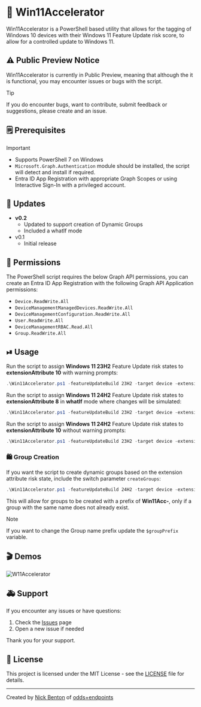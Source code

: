# 📲 Win11Accelerator

Win11Accelerator is a PowerShell based utility that allows for the tagging of Windows 10 devices with their Windows 11 Feature Update risk score, to allow for a controlled update to Windows 11.

## ⚠ Public Preview Notice

Win11Accelerator is currently in Public Preview, meaning that although the it is functional, you may encounter issues or bugs with the script.

> [!TIP]
> If you do encounter bugs, want to contribute, submit feedback or suggestions, please create and an issue.

## 🗒 Prerequisites

> [!IMPORTANT]
>
> - Supports PowerShell 7 on Windows
> - `Microsoft.Graph.Authentication` module should be installed, the script will detect and install if required.
> - Entra ID App Registration with appropriate Graph Scopes or using Interactive Sign-In with a privileged account.

## 🔄 Updates

- **v0.2**
  - Updated to support creation of Dynamic Groups
  - Included a whatIf mode
- v0.1
  - Initial release

## 🔑 Permissions

The PowerShell script requires the below Graph API permissions, you can create an Entra ID App Registration with the following Graph API Application permissions:

- `Device.ReadWrite.All`
- `DeviceManagementManagedDevices.ReadWrite.All`
- `DeviceManagementConfiguration.ReadWrite.All`
- `User.ReadWrite.All`
- `DeviceManagementRBAC.Read.All`
- `Group.ReadWrite.All`

## ⏯ Usage

Run the script to assign **Windows 11 23H2** Feature Update risk states to **extensionAttribute 10** with warning prompts:

```powershell
.\Win11Accelerator.ps1 -featureUpdateBuild 23H2 -target device -extensionAttribute 10
```

Run the script to assign **Windows 11 24H2** Feature Update risk states to **extensionAttribute 8** in **whatIf** mode where changes will be simulated:

```powershell
.\Win11Accelerator.ps1 -featureUpdateBuild 23H2 -target device -extensionAttribute 8 -whatIf
```

Run the script to assign **Windows 11 24H2** Feature Update risk states to **extensionAttribute 10** without warning prompts:

```powershell
.\Win11Accelerator.ps1 -featureUpdateBuild 23H2 -target device -extensionAttribute 10 -firstRun $false
```

### 🛍 Group Creation

If you want the script to create dynamic groups based on the extension attribute risk state, include the switch parameter `createGroups`:

```PowerShell
.\Win11Accelerator.ps1 -featureUpdateBuild 24H2 -target device -extensionAttribute 10 -createGroups
```

This will allow for groups to be created with a prefix of **Win11Acc-**, only if a group with the same name does not already exist.

> [!NOTE]
> If you want to change the Group name prefix update the `$groupPrefix` variable.

## 🎬 Demos

![W11Accelerator](img/w11a-demo.gif)

## 🚑 Support

If you encounter any issues or have questions:

1. Check the [Issues](https://github.com/ennnbeee/EPManager/issues) page
2. Open a new issue if needed

Thank you for your support.

## 📜 License

This project is licensed under the MIT License - see the [LICENSE](LICENSE) file for details.

---

Created by [Nick Benton](https://github.com/ennnbeee) of [odds+endpoints](https://www.oddsandendpoints.co.uk/)
